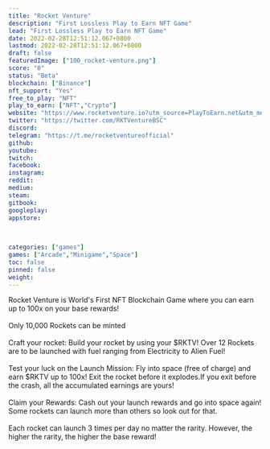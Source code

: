 ```yaml
---
title: "Rocket Venture"
description: "First Lossless Play to Earn NFT Game"
lead: "First Lossless Play to Earn NFT Game"
date: 2022-02-28T12:51:12.067+0800
lastmod: 2022-02-28T12:51:12.067+0800
draft: false
featuredImage: ["100_rocket-venture.png"]
score: "0"
status: "Beta"
blockchain: ["Binance"]
nft_support: "Yes"
free_to_play: "NFT"
play_to_earn: ["NFT","Crypto"]
website: "https://www.rocketventure.io?utm_source=PlayToEarn.net&utm_medium=organic&utm_campaign=gamepage"
twitter: "https://twitter.com/RKTVentureBSC"
discord: 
telegram: "https://t.me/rocketventureofficial"
github: 
youtube: 
twitch: 
facebook: 
instagram: 
reddit: 
medium: 
steam: 
gitbook: 
googleplay: 
appstore: 

  
    
categories: ["games"]
games: ["Arcade","Minigame","Space"]
toc: false
pinned: false
weight: 
---
```

Rocket Venture is World's First NFT Blockchain Game where you can earn up to 100x on your base rewards! <br> <br> Only 10,000 Rockets can be minted<br> <br> Craft your rocket: Build your rocket by using your $RKTV! Over 12 Rockets are to be launched with fuel ranging from Electricity to Alien Fuel!<br> <br> Test your luck on the Launch Mission: Fly into space (free of charge) and earn $RKTV up to 100x! Exit the rocket before it explodes.If you exit before the crash, all the accumulated earnings are yours!<br> <br> Claim your Rewards: Cash out your launch rewards and go into space again! Some rockets can launch more than others so look out for that.<br> <br> Each rocket can launch 3 times per day no matter the rarity. However, the higher the rarity, the higher the base reward!